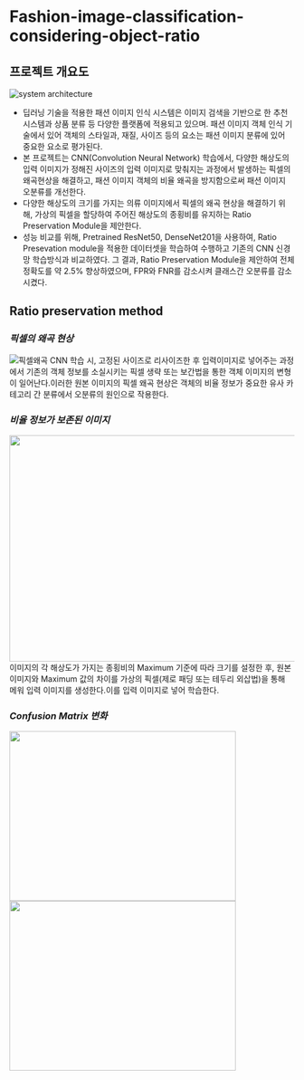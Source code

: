 # Fashion-image-classification-considering-object-ratio

## 프로젝트 개요도
![system architecture](https://user-images.githubusercontent.com/65028694/147312559-f4a08946-901c-4b15-b775-0e6cfe6297e5.jpg)
- 딥러닝 기술을 적용한 패션 이미지 인식 시스템은 이미지 검색을 기반으로 한 추천시스템과 상품 분류 등 다양한 플랫폼에 적용되고 있으며. 패션 이미지 객체 인식 기술에서 있어 객체의 스타일과, 재질, 사이즈 등의 요소는 패션 이미지 분류에 있어 중요한 요소로 평가된다. 
- 본 프로젝트는 CNN(Convolution Neural Network) 학습에서, 다양한 해상도의 입력 이미지가 정해진 사이즈의 입력 이미지로 맞춰지는 과정에서 발생하는 픽셀의 왜곡현상을 해결하고, 패션 이미지 객체의 비율 왜곡을 방지함으로써 패션 이미지 오분류를 개선한다.
- 다양한 해상도의 크기를 가지는 의류 이미지에서 픽셀의 왜곡 현상을 해결하기 위해, 가상의 픽셀을 할당하여 주어진 해상도의 종횡비를 유지하는 Ratio Preservation Module을 제안한다.
- 성능 비교를 위해, Pretrained ResNet50, DenseNet201을 사용하여, Ratio Presevation module을 적용한 데이터셋을 학습하여 수행하고 기존의 CNN 신경망 학습방식과 비교하였다. 그 결과, Ratio Preservation Module을 제안하여 전체 정확도를 약 2.5% 향상하였으며, FPR와 FNR를 감소시켜 클래스간 오분류를 감소시켰다.

## Ratio preservation method
### *픽셀의 왜곡 현상*
![픽셀왜곡](https://user-images.githubusercontent.com/65028694/148916432-a53cbb66-fa7f-495d-9108-19e51fb62edb.png)
CNN 학습 시, 고정된 사이즈로 리사이즈한 후 입력이미지로 넣어주는 과정에서 기존의 객체 정보를 소실시키는 픽셀 생략 또는 보간법을 통한 객체 이미지의 변형이 일어난다.이러한 원본 이미지의 픽셀 왜곡 현상은 객체의 비율 정보가 중요한 유사 카테고리 간 분류에서 오분류의 원인으로 작용한다.

### *비율 정보가 보존된 이미지*
<center><img src="https://user-images.githubusercontent.com/65028694/147313306-b318e8fe-66c1-48cf-979c-405bc9bc0c6d.png" width="700" height="400"></center>
이미지의 각 해상도가 가지는 종횡비의 Maximum 기준에 따라 크기를 설정한 후, 원본 이미지와 Maximum 값의 차이를 가상의 픽셀(제로 패딩 또는 테두리 외삽법)을 통해 메워 입력 이미지를 생성한다.이를 입력 이미지로 넣어 학습한다.

### *Confusion Matrix 변화*
<img src="https://user-images.githubusercontent.com/65028694/150389134-9df47023-78d8-4fe0-ba32-ff8c65da4bf3.png" width="400" height="300"><img src="https://user-images.githubusercontent.com/65028694/150389142-c7f8af3f-555c-4ffe-8456-b7b35a02133d.png" width="400" height="300">
